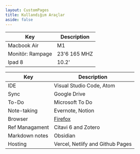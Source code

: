 ```yaml
---
layout: CustomPages
title: Kullandığım Araçlar
aside: false
---
```



| Key                   |   Description       |
| ---------------------- | ------------------- |
| Macbook Air     | M1           |
| Monitör: Rampage        | 23'6 165 MHZ        |
| Ipad 8                 | 10.2'               |


| Key                     | Description                |
| ----------------------  | -------------------------- |
| IDE                   | Visual Studio Code, Atom   |
| Sync                    | Google Drive               |
| To-Do                   | Microsoft To Do            |
| Note-taking             | Evernote, Notion           |
| Browser           | [Firefox](https://addons.mozilla.org/tr/firefox/addon/ted2xmen/)  |
| Ref Managament          | Citavi 6 and Zotero        |
| Markdown notes          | Obsidian                   |
| Hosting          | Vercel, Netlify and Github Pages  |